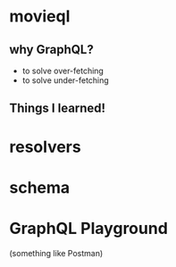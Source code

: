 # movieql

## why GraphQL?
- to solve over-fetching
- to solve under-fetching

## Things I learned!
# resolvers
# schema
# GraphQL Playground
(something like Postman)
